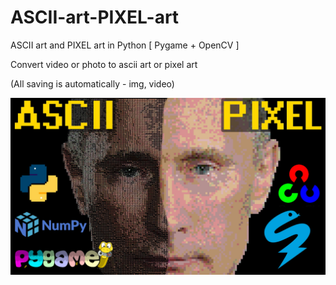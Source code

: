 # ASCII-art-PIXEL-art
ASCII art and PIXEL art in Python [ Pygame + OpenCV ]

Convert video or photo to asсii art or pixel art

(All saving is automatically - img, video)

![ascii_pixel_art](1.jpg "ascii_pixel_art")
